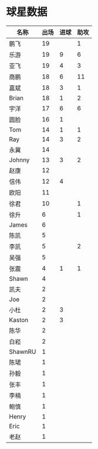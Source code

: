 # 球星数据



| 名称      | 出场 | 进球 | 助攻 |
| ------- | -- | -- | -- |
| 鹏飞      | 19 |    | 1  |
| 乐游      | 19 | 9  | 6  |
| 亚飞      | 19 | 4  | 3  |
| 商鹏      | 18 | 6  | 11 |
| 嘉斌      | 18 | 3  | 1  |
| Brian   | 18 | 1  | 2  |
| 宇洋      | 17 | 6  | 6  |
| 圆脸      | 16 | 1  |    |
| Tom     | 14 | 1  | 1  |
| Ray     | 14 | 3  | 2  |
| 永冀      | 14 |    |    |
| Johnny  | 13 | 3  | 2  |
| 赵康      | 12 |    |    |
| 信伟      | 12 | 4  |    |
| 欧阳      | 11 |    |    |
| 徐君      | 10 |    | 1  |
| 徐升      | 6  |    | 1  |
| James   | 6  |    |    |
| 陈凯      | 5  |    |    |
| 李凯      | 5  |    | 2  |
| 吴强      | 5  |    |    |
| 张震      | 4  | 1  | 1  |
| Shawn   | 4  |    |    |
| 凯夫      | 2  |    |    |
| Joe     | 2  |    |    |
| 小杜      | 2  | 3  |    |
| Kaston  | 2  | 3  |    |
| 陈华      | 2  |    |    |
| 白崧      | 2  |    |    |
| ShawnRU | 1  |    |    |
| 陈珺      | 1  |    |    |
| 孙毅      | 1  |    |    |
| 张丰      | 1  |    |    |
| 李楠      | 1  |    |    |
| 鲍慎      | 1  |    |    |
| Henry   | 1  |    |    |
| Eric    | 1  |    |    |
| 老赵      | 1  |    |    |
